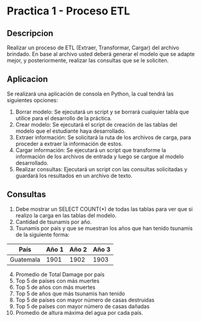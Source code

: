 # Practica 1 - Proceso ETL

## Descripcion

Realizar un proceso de ETL (Extraer, Transformar, Cargar) del archivo brindado. En base al archivo usted deberá generar el modelo que se adapte mejor, y posteriormente, realizar las consultas que se le soliciten.

## Aplicacion

Se realizará una aplicación de consola en Python, la cual tendrá las siguientes opciones:

1. Borrar modelo: Se ejecutará un script y se borrará cualquier tabla que utilice para el desarrollo de la práctica.
2. Crear modelo: Se ejecutará el script de creación de las tablas del modelo que el estudiante haya desarrollado.
3. Extraer información: Se solicitará la ruta de los archivos de carga, para proceder a extraer la información de estos.
4. Cargar información: Se ejecutará un script que transforme la información de los archivos de entrada y luego se cargue al modelo desarrollado.
5. Realizar consultas: Ejecutará un script con las consultas solicitadas y guardará los resultados en un archivo de texto.

## Consultas

1. Debe mostrar un SELECT COUNT(*) de todas las tablas para ver que si realizo la carga en las tablas del modelo.
2. Cantidad de tsunamis por año.
3. Tsunamis por país y que se muestran los años que han tenido tsunamis de la siguiente forma:

| País | Año 1 | Año 2 |Año 3 |
| ------ | ------ | ------ | ------ |
|Guatemala | 1901 | 1902 | 1903 |

4. Promedio de Total Damage por país
5. Top 5 de países con más muertes
6. Top 5 de años con más muertes
7. Top 5 de años que más tsunamis han tenido
8. Top 5 de países con mayor número de casas destruidas
9. Top 5 de países con mayor número de casas dañadas
10. Promedio de altura máxima del agua por cada país.

